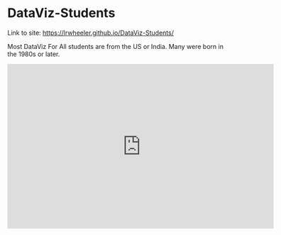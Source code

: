 # DataViz-Students
Link to site: https://lrwheeler.github.io/DataViz-Students/

Most DataViz For All students are from the US or India. Many were born in the 1980s or later.

<iframe width="600" height="371" seamless frameborder="0" scrolling="no" src=https://public.tableau.com/views/DataVizStudentDemographics/Dashboard1?:showVizHome=no&:embed=true”></iframe>


